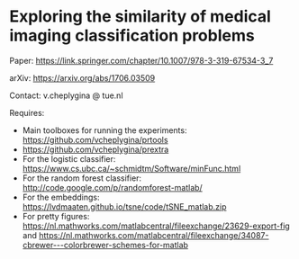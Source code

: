 # Exploring the similarity of medical imaging classification problems

Paper: https://link.springer.com/chapter/10.1007/978-3-319-67534-3_7

arXiv: https://arxiv.org/abs/1706.03509

Contact: v.cheplygina @ tue.nl


Requires:

* Main toolboxes for running the experiments: https://github.com/vcheplygina/prtools
* https://github.com/vcheplygina/prextra
* For the logistic classifier: https://www.cs.ubc.ca/~schmidtm/Software/minFunc.html
* For the random forest classifier: http://code.google.com/p/randomforest-matlab/
* For the embeddings: https://lvdmaaten.github.io/tsne/code/tSNE_matlab.zip
* For pretty figures: https://nl.mathworks.com/matlabcentral/fileexchange/23629-export-fig and https://nl.mathworks.com/matlabcentral/fileexchange/34087-cbrewer---colorbrewer-schemes-for-matlab
